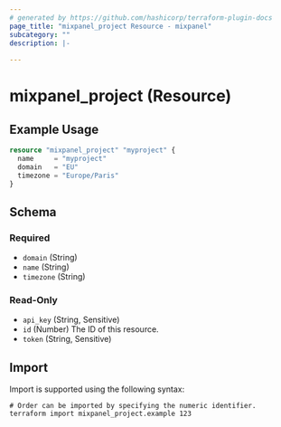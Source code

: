 ```yaml
---
# generated by https://github.com/hashicorp/terraform-plugin-docs
page_title: "mixpanel_project Resource - mixpanel"
subcategory: ""
description: |-
  
---
```


# mixpanel_project (Resource)



## Example Usage

```terraform
resource "mixpanel_project" "myproject" {
  name     = "myproject"
  domain   = "EU"
  timezone = "Europe/Paris"
}
```

<!-- schema generated by tfplugindocs -->
## Schema

### Required

- `domain` (String)
- `name` (String)
- `timezone` (String)

### Read-Only

- `api_key` (String, Sensitive)
- `id` (Number) The ID of this resource.
- `token` (String, Sensitive)

## Import

Import is supported using the following syntax:

```shell
# Order can be imported by specifying the numeric identifier.
terraform import mixpanel_project.example 123
```

